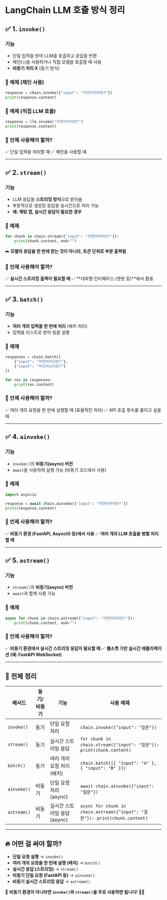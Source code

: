 # LangChain LLM 호출 방식 정리

## ✅ 1. `invoke()`
### 기능
- 단일 입력을 받아 LLM을 호출하고 응답을 반환
- 체인(`|`)을 사용하거나 직접 모델을 호출할 때 사용
- **비동기 처리 X** (동기 방식)

### 🔹 예제 (체인 사용)
```python
response = chain.invoke({"input": "자연어처리란?"})
print(response.content)
```

### 🔹 예제 (직접 LLM 호출)
```python
response = llm.invoke("자연어처리란?")
print(response.content)
```

### 📌 언제 사용해야 할까?
✅ 단일 입력을 처리할 때
✅ 체인을 사용할 때

---

## ✅ 2. `stream()`
### 기능
- LLM 응답을 **스트리밍 방식**으로 받아옴
- 부분적으로 생성된 응답을 실시간으로 처리 가능
- **예: 채팅 앱, 실시간 응답이 필요한 경우**

### 🔹 예제
```python
for chunk in chain.stream({"input": "자연어처리란?"}):
    print(chunk.content, end="")
```

➡️ **모델의 응답을 한 번에 받는 것이 아니라, 토큰 단위로 부분 출력됨**

### 📌 언제 사용해야 할까?
✅ **실시간 스트리밍 출력이 필요할 때**
✅ **대화형 인터페이스 (챗봇 등)**에서 활용

---

## ✅ 3. `batch()`
### 기능
- **여러 개의 입력을 한 번에 처리** (배치 처리)
- 입력을 리스트로 받아 일괄 실행

### 🔹 예제
```python
responses = chain.batch([
    {"input": "자연어처리란?"},
    {"input": "머신러닝이란?"}
])

for res in responses:
    print(res.content)
```

### 📌 언제 사용해야 할까?
✅ 여러 개의 요청을 한 번에 실행할 때 (효율적인 처리)
✅ API 호출 횟수를 줄이고 싶을 때

---

## ✅ 4. `ainvoke()`
### 기능
- `invoke()`의 **비동기(async) 버전**
- `await`을 사용하여 실행 가능 (비동기 코드에서 사용)

### 🔹 예제
```python
import asyncio

response = await chain.ainvoke({"input": "자연어처리란?"})
print(response.content)
```

### 📌 언제 사용해야 할까?
✅ **비동기 환경 (FastAPI, AsyncIO 등)에서 사용**
✅ **여러 개의 LLM 호출을 병렬 처리할 때**

---

## ✅ 5. `astream()`
### 기능
- `stream()`의 **비동기(async) 버전**
- `await`과 함께 사용 가능

### 🔹 예제
```python
async for chunk in chain.astream({"input": "자연어처리란?"}):
    print(chunk.content, end="")
```

### 📌 언제 사용해야 할까?
✅ **비동기 환경에서 실시간 스트리밍 응답이 필요할 때**
✅ **웹소켓 기반 실시간 애플리케이션 (예: FastAPI WebSocket)**

---

## 🚀 **전체 정리**
| 메서드 | 동기/비동기 | 기능 | 사용 예제 |
|--------|------------|------|----------|
| `invoke()` | 동기 | 단일 요청 처리 | `chain.invoke({"input": "질문"})` |
| `stream()` | 동기 | 실시간 스트리밍 응답 | `for chunk in chain.stream({"input": "질문"}): print(chunk.content)` |
| `batch()` | 동기 | 여러 개의 요청 처리 (배치) | `chain.batch([{ "input": "A" }, { "input": "B" }])` |
| `ainvoke()` | 비동기 | 단일 요청 처리 (async) | `await chain.ainvoke({"input": "질문"})` |
| `astream()` | 비동기 | 실시간 스트리밍 응답 (async) | `async for chunk in chain.astream({"input": "질문"}): print(chunk.content)` |

---

## 🔥 **어떤 걸 써야 할까?**
- **단일 요청 실행** → `invoke()`
- **여러 개의 요청을 한 번에 실행 (배치)** → `batch()`
- **실시간 응답 (스트리밍)** → `stream()`
- **비동기 단일 요청 (FastAPI 등)** → `ainvoke()`
- **비동기 실시간 스트리밍 응답** → `astream()`

📌 **비동기 환경이 아니라면 `invoke()`와 `stream()`을 주로 사용하면 됩니다!** 🚀🔥


